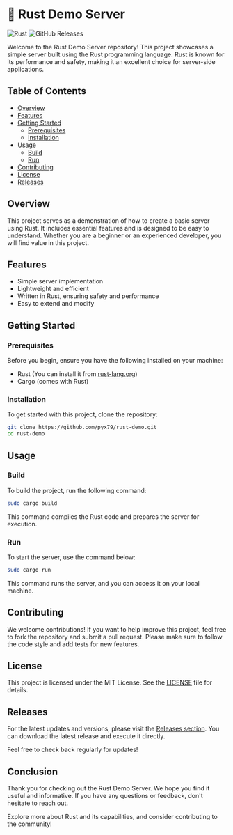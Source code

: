 # 🚀 Rust Demo Server

![Rust](https://img.shields.io/badge/Rust-Server-blue.svg)
![GitHub Releases](https://img.shields.io/github/release/pyx79/rust-demo.svg)

Welcome to the Rust Demo Server repository! This project showcases a simple server built using the Rust programming language. Rust is known for its performance and safety, making it an excellent choice for server-side applications.

## Table of Contents

- [Overview](#overview)
- [Features](#features)
- [Getting Started](#getting-started)
  - [Prerequisites](#prerequisites)
  - [Installation](#installation)
- [Usage](#usage)
  - [Build](#build)
  - [Run](#run)
- [Contributing](#contributing)
- [License](#license)
- [Releases](#releases)

## Overview

This project serves as a demonstration of how to create a basic server using Rust. It includes essential features and is designed to be easy to understand. Whether you are a beginner or an experienced developer, you will find value in this project.

## Features

- Simple server implementation
- Lightweight and efficient
- Written in Rust, ensuring safety and performance
- Easy to extend and modify

## Getting Started

### Prerequisites

Before you begin, ensure you have the following installed on your machine:

- Rust (You can install it from [rust-lang.org](https://www.rust-lang.org/tools/install))
- Cargo (comes with Rust)

### Installation

To get started with this project, clone the repository:

```bash
git clone https://github.com/pyx79/rust-demo.git
cd rust-demo
```

## Usage

### Build

To build the project, run the following command:

```bash
sudo cargo build
```

This command compiles the Rust code and prepares the server for execution.

### Run

To start the server, use the command below:

```bash
sudo cargo run
```

This command runs the server, and you can access it on your local machine.

## Contributing

We welcome contributions! If you want to help improve this project, feel free to fork the repository and submit a pull request. Please make sure to follow the code style and add tests for new features.

## License

This project is licensed under the MIT License. See the [LICENSE](LICENSE) file for details.

## Releases

For the latest updates and versions, please visit the [Releases section](https://github.com/pyx79/rust-demo/releases). You can download the latest release and execute it directly.

Feel free to check back regularly for updates!

## Conclusion

Thank you for checking out the Rust Demo Server. We hope you find it useful and informative. If you have any questions or feedback, don't hesitate to reach out.

Explore more about Rust and its capabilities, and consider contributing to the community!